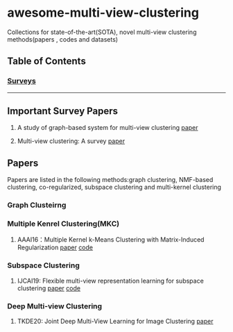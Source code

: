 # awesome-multi-view-clustering
Collections for state-of-the-art(SOTA), novel multi-view clustering methods(papers , codes and datasets)

##    Table of Contents
### [Surveys](#jump1) 

---

##  <span id="jump1">Important Survey Papers </span>
1. A study of graph-based system for multi-view clustering [paper](https://www.researchgate.net/profile/Hao_Wang250/publication/328573967_A_study_of_graph-based_system_for_multi-view_clustering/links/5cbff7e5299bf120977adaa6/A-study-of-graph-based-system-for-multi-view-clustering.pdf)

2. Multi-view clustering: A survey [paper](https://ieeexplore.ieee.org/iel7/8254253/8336843/08336846.pdf)

## Papers
Papers are listed in the following methods:graph clustering, NMF-based clustering, co-regularized, subspace clustering and multi-kernel clustering

### Graph Clusteirng

### Multiple Kenrel Clustering(MKC)
1.  AAAI16：Multiple Kernel k-Means Clustering with Matrix-Induced Regularization [paper](https://www.aaai.org/ocs/index.php/AAAI/AAAI16/paper/viewPDFInterstitial/12115/11819) [code](https://github.com/wangsiwei2010/Multiple-Kernel-k-Means-Clustering-with-Matrix-Induced-Regularization)

### Subspace Clustering
1. IJCAI19: Flexible multi-view representation learning for subspace clustering [paper](https://www.ijcai.org/Proceedings/2019/0404.pdf) [code](https://github.com/lslrh/FMR)

### Deep Multi-view Clustering
1. TKDE20: Joint Deep Multi-View Learning for Image Clustering [paper](https://ieeexplore.ieee.org/abstract/document/8999493/)